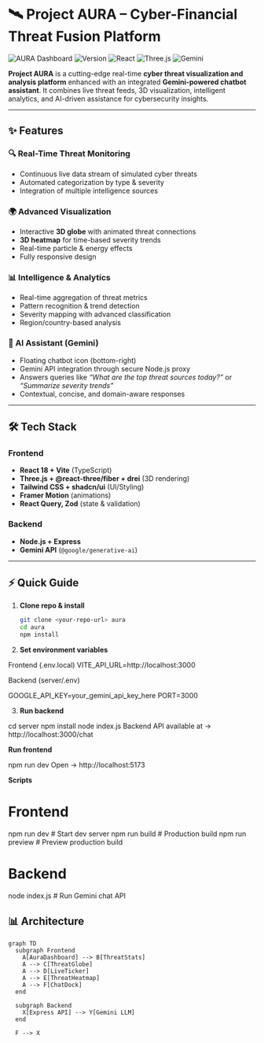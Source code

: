 # 🛰️ Project AURA – Cyber-Financial Threat Fusion Platform

![AURA Dashboard](https://img.shields.io/badge/Status-Active-brightgreen) 
![Version](https://img.shields.io/badge/Version-1.0.0-blue) 
![React](https://img.shields.io/badge/React-18.3.1-61dafb) 
![Three.js](https://img.shields.io/badge/Three.js-0.168.0-000000) 
![Gemini](https://img.shields.io/badge/LLM-Gemini-ff9800)

**Project AURA** is a cutting-edge real-time **cyber threat visualization and analysis platform** enhanced with an integrated **Gemini-powered chatbot assistant**. It combines live threat feeds, 3D visualization, intelligent analytics, and AI-driven assistance for cybersecurity insights.

---

## ✨ Features

### 🔍 Real-Time Threat Monitoring
- Continuous live data stream of simulated cyber threats  
- Automated categorization by type & severity  
- Integration of multiple intelligence sources  

### 🌍 Advanced Visualization
- Interactive **3D globe** with animated threat connections  
- **3D heatmap** for time-based severity trends  
- Real-time particle & energy effects  
- Fully responsive design  

### 📊 Intelligence & Analytics
- Real-time aggregation of threat metrics  
- Pattern recognition & trend detection  
- Severity mapping with advanced classification  
- Region/country-based analysis  

### 🤖 AI Assistant (Gemini)
- Floating chatbot icon (bottom-right)  
- Gemini API integration through secure Node.js proxy  
- Answers queries like *“What are the top threat sources today?”* or *“Summarize severity trends”*  
- Contextual, concise, and domain-aware responses  

---

## 🛠️ Tech Stack

### Frontend
- **React 18 + Vite** (TypeScript)  
- **Three.js + @react-three/fiber + drei** (3D rendering)  
- **Tailwind CSS + shadcn/ui** (UI/Styling)  
- **Framer Motion** (animations)  
- **React Query, Zod** (state & validation)  

### Backend
- **Node.js + Express**  
- **Gemini API** (`@google/generative-ai`)  

---

## ⚡ Quick Guide

1. **Clone repo & install**
   ```bash
   git clone <your-repo-url> aura
   cd aura
   npm install


2. **Set environment variables**

Frontend (.env.local)
VITE_API_URL=http://localhost:3000


Backend (server/.env)

GOOGLE_API_KEY=your_gemini_api_key_here
PORT=3000

3.  **Run backend**

cd server
npm install
node index.js
Backend API available at → http://localhost:3000/chat

**Run frontend**

npm run dev
Open → http://localhost:5173

**Scripts**
# Frontend
npm run dev        # Start dev server
npm run build      # Production build
npm run preview    # Preview production build

# Backend
node index.js      # Run Gemini chat API


## 📊 Architecture

```mermaid
graph TD
  subgraph Frontend
    A[AuraDashboard] --> B[ThreatStats]
    A --> C[ThreatGlobe]
    A --> D[LiveTicker]
    A --> E[ThreatHeatmap]
    A --> F[ChatDock]
  end

  subgraph Backend
    X[Express API] --> Y[Gemini LLM]
  end

  F --> X



